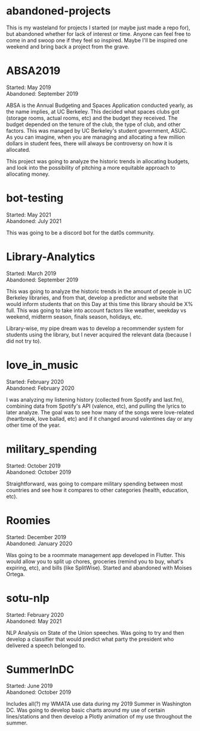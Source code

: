 # abandoned-projects
This is my wasteland for projects I started (or maybe just made a repo for), but abandoned whether for lack of interest or time. Anyone can feel free to come in and swoop one if they feel so inspired. Maybe I'll be inspired one weekend and bring back a project from the grave.

# ABSA2019 
Started: May 2019  
Abandoned: September 2019  


ABSA is the Annual Budgeting and Spaces Application conducted yearly, as the name implies, at UC Berkeley. This decided what spaces clubs got (storage rooms, actual rooms, etc) and the budget they received. The budget depended on the tenure of the club, the type of club, and other factors. This was managed by UC Berkeley's student government, ASUC. As you can 
imagine, when you are managing and allocating a few million dollars in student fees, there will always be controversy on how it is allocated. 


This project was going to analyze the historic trends in allocating budgets, and look into the possibility of pitching a more equitable approach to allocating money.

# bot-testing
Started: May 2021  
Abandoned: July 2021  


This was going to be a discord bot for the dat0s community.

# Library-Analytics
Started: March 2019  
Abandoned: September 2019  


This was going to analyze the historic trends in the amount of people in UC Berkeley libraries, and from that, develop a predictor and website that would inform students that on this Day at this time this library should be X% full. This was going to take into account factors like weather, weekday vs weekend, midterm season, finals season, holidays, etc.


Library-wise, my pipe dream was to develop a recommender system for students using the library, but I never acquired the relevant data (because I did not try to).

# love_in_music
Started: February 2020  
Abandoned: February 2020  


I was analyzing my listening history (collected from Spotify and last.fm), combining data from Spotify's API (valence, etc), and pulling the lyrics to later analyze. The goal was to see how many of the songs were love-related (heartbreak, love ballad, etc) and if it changed around valentines day or any other time of the year.

# military_spending
Started: October 2019  
Abandoned: October 2019  


Straightforward, was going to compare military spending between most countries and see how it compares to other categories (health, education, etc).

# Roomies
Started: December 2019  
Abandoned: January 2020  


Was going to be a roommate management app developed in Flutter. This would allow you to split up chores, groceries (remind you to buy, what's expiring, etc), and bills (like SplitWise). Started and abandoned with Moises Ortega.

# sotu-nlp
Started: February 2020  
Abandoned: May 2021  


NLP Analysis on State of the Union speeches. Was going to try and then develop a classifier that would predict what party the president who delivered a speech belonged to.

# SummerInDC
Started: June 2019  
Abandoned: October 2019  


Includes all(?) my WMATA use data during my 2019 Summer in Washington DC. Was going to develop basic charts around my use of certain lines/stations and then develop a Plotly animation of my use throughout the summer.
